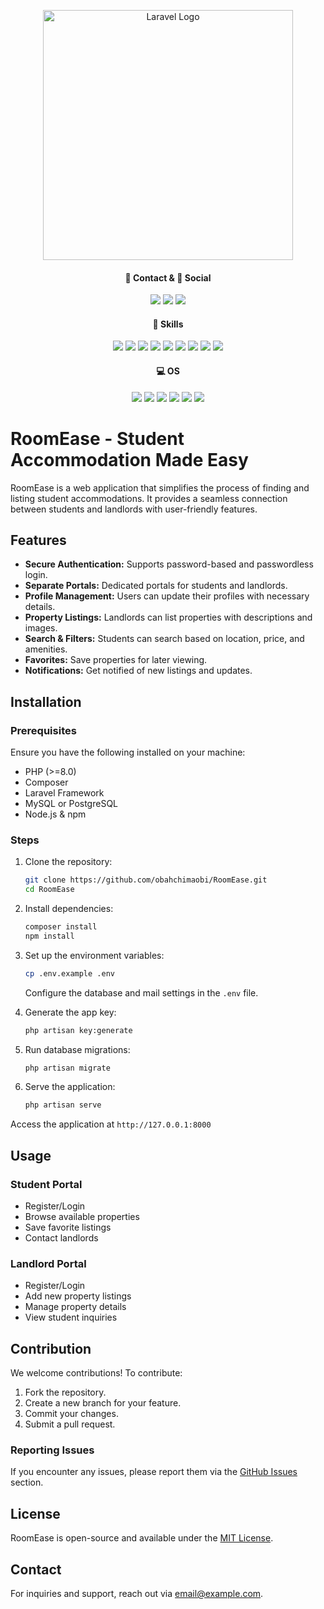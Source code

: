 <p align="center"><a href="https://laravel.com" target="_blank"><img src="https://raw.githubusercontent.com/laravel/art/master/logo-lockup/5%20SVG/2%20CMYK/1%20Full%20Color/laravel-logolockup-cmyk-red.svg" width="400" alt="Laravel Logo"></a></p>

<h4 align="center">📱 Contact & 👨 Social</h4>
<p align="center">
<!-- <a href="https://github.com/laravel/framework/actions"><img src="https://github.com/laravel/framework/workflows/tests/badge.svg" alt="Build Status"></a>
<a href="https://packagist.org/packages/laravel/framework"><img src="https://img.shields.io/packagist/dt/laravel/framework" alt="Total Downloads"></a>
<a href="https://packagist.org/packages/laravel/framework"><img src="https://img.shields.io/packagist/v/laravel/framework" alt="Latest Stable Version"></a>
<a href="https://packagist.org/packages/laravel/framework"><img src="https://img.shields.io/packagist/l/laravel/framework" alt="License"></a> -->
<a href="mailto:anthonyobah37@gmail.com"><img src="https://img.shields.io/badge/Gmail-D14836?style=for-the-badge&logo=gmail&logoColor=white"></a>
<a href="https://github.com/obahchimaobi"><img src="https://img.shields.io/badge/GitHub-100000?style=for-the-badge&logo=github&logoColor=white"></a>
<a href="https://linkedin.com/in/obahchimaobi"><img src="https://img.shields.io/badge/LinkedIn-0077B5?style=for-the-badge&logo=linkedin&logoColor=white"></a>
</p>

<h4 align="center">🚀 Skills</h4>
<p align="center">
<a href=""><img src="https://img.shields.io/badge/HTML5-E34F26?style=for-the-badge&logo=html5&logoColor=white"></a>
<a href=""><img src="https://img.shields.io/badge/CSS3-1572B6?style=for-the-badge&logo=css3&logoColor=white"></a>
<a href=""><img src="https://img.shields.io/badge/Sass-CC6699?style=for-the-badge&logo=sass&logoColor=white"></a>
<a href=""><img src="https://img.shields.io/badge/Bootstrap-563D7C?style=for-the-badge&logo=bootstrap&logoColor=white"></a>
<a href=""><img src="https://img.shields.io/badge/PHP-777BB4?style=for-the-badge&logo=php&logoColor=white"></a>
<a href=""><img src="https://img.shields.io/badge/Laravel-FF2D20?style=for-the-badge&logo=laravel&logoColor=white"></a>
<a href=""><img src="https://img.shields.io/badge/livewire-%234e56a6.svg?style=for-the-badge&logo=livewire&logoColor=white"></a>
<a href=""><img src="https://img.shields.io/badge/MySQL-00000F?style=for-the-badge&logo=mysql&logoColor=white"></a>
<a href=""><img src="https://img.shields.io/badge/tailwindcss-%2338B2AC.svg?style=for-the-badge&logo=tailwind-css&logoColor=white"></a>
</p>

<h4 align="center">💻 OS</h4>
<p align="center">
<a href=""><img src="https://img.shields.io/badge/Fedora-294172?style=for-the-badge&logo=fedora&logoColor=white"></a>
<a href=""><img src="https://img.shields.io/badge/Kali-268BEE?style=for-the-badge&logo=kalilinux&logoColor=white"></a>
<a href=""><img src="https://img.shields.io/badge/-Zorin%20OS-%2310AAEB?style=for-the-badge&logo=zorin&logoColor=white"></a>
<a href=""><img src="https://img.shields.io/badge/Pop!_OS-48B9C7?style=for-the-badge&logo=Pop!_OS&logoColor=white"></a>
<a href=""><img src="https://img.shields.io/badge/-Lubuntu-%230065C2?style=for-the-badge&logo=lubuntu&logoColor=white"></a>
<a href=""><img src="https://img.shields.io/badge/Debian-D70A53?style=for-the-badge&logo=debian&logoColor=white"></a>
</p>

# RoomEase - Student Accommodation Made Easy

RoomEase is a web application that simplifies the process of finding and listing student accommodations. It provides a seamless connection between students and landlords with user-friendly features.

## Features

- **Secure Authentication:** Supports password-based and passwordless login.
- **Separate Portals:** Dedicated portals for students and landlords.
- **Profile Management:** Users can update their profiles with necessary details.
- **Property Listings:** Landlords can list properties with descriptions and images.
- **Search & Filters:** Students can search based on location, price, and amenities.
- **Favorites:** Save properties for later viewing.
- **Notifications:** Get notified of new listings and updates.

## Installation

### Prerequisites

Ensure you have the following installed on your machine:

- PHP (>=8.0)
- Composer
- Laravel Framework
- MySQL or PostgreSQL
- Node.js & npm

### Steps

1. Clone the repository:
   ```bash
   git clone https://github.com/obahchimaobi/RoomEase.git
   cd RoomEase
   ```

2. Install dependencies:
   ```bash
   composer install
   npm install
   ```

3. Set up the environment variables:
   ```bash
   cp .env.example .env
   ```
   Configure the database and mail settings in the `.env` file.

4. Generate the app key:
    ```bash
    php artisan key:generate
    ```

5. Run database migrations:
   ```bash
   php artisan migrate
   ```

6. Serve the application:
   ```bash
   php artisan serve
   ```

Access the application at `http://127.0.0.1:8000`

## Usage

### Student Portal
- Register/Login
- Browse available properties
- Save favorite listings
- Contact landlords

### Landlord Portal
- Register/Login
- Add new property listings
- Manage property details
- View student inquiries

## Contribution

We welcome contributions! To contribute:

1. Fork the repository.
2. Create a new branch for your feature.
3. Commit your changes.
4. Submit a pull request.

### Reporting Issues

If you encounter any issues, please report them via the [GitHub Issues](https://github.com/yourusername/roomease/issues) section.

## License

RoomEase is open-source and available under the [MIT License](LICENSE).

## Contact

For inquiries and support, reach out via [email@example.com](mailto:email@example.com).

